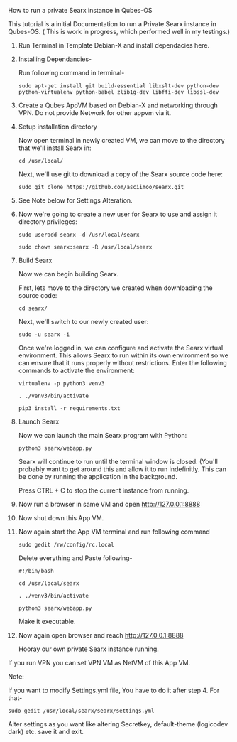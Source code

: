 How to run a private Searx instance in Qubes-OS

This tutorial is a initial Documentation to run a Private Searx instance in Qubes-OS.
( This is work in progress, which performed well in my testings.)

1. Run Terminal in Template Debian-X and install dependacies here.

2. Installing Dependancies-

     Run following command in terminal-
     
       sudo apt-get install git build-essential libxslt-dev python-dev python-virtualenv python-babel zlib1g-dev libffi-dev libssl-dev
     
3. Create a Qubes AppVM based on Debian-X and networking through VPN. Do not provide Network for other appvm via it.

4. Setup installation directory

    Now open terminal in newly created VM, we can move to the directory that we'll install Searx in:

       cd /usr/local/

    Next, we'll use git to download a copy of the Searx source code here:

       sudo git clone https://github.com/asciimoo/searx.git

5. See Note below for Settings Alteration.

6. Now we're going to create a new user for Searx to use and assign it directory privileges:

       sudo useradd searx -d /usr/local/searx
    
       sudo chown searx:searx -R /usr/local/searx

7. Build Searx

   Now we can begin building Searx.

   First, lets move to the directory we created when downloading the source code:

       cd searx/

   Next, we'll switch to our newly created user:

       sudo -u searx -i

   Once we're logged in, we can configure and activate the Searx virtual environment. This allows Searx to run within its own   environment so we can ensure that it runs properly without restrictions. Enter the following commands to activate the environment:

       virtualenv -p python3 venv3
   
       . ./venv3/bin/activate

       pip3 install -r requirements.txt

8. Launch Searx

   Now we can launch the main Searx program with Python:

       python3 searx/webapp.py

   Searx will continue to run until the terminal window is closed. (You'll probably want to get around this and allow it to run indefinitly. This can be done by running the application in the background.

   Press CTRL + C to stop the current instance from running.
   
9. Now run a browser in same VM and open  http://127.0.0.1:8888
   
10. Now shut down this App VM.

11. Now again start the App VM terminal and run following command

        sudo gedit /rw/config/rc.local
   
    Delete everything and Paste following-
   
        #!/bin/bash
   
        cd /usr/local/searx
   
        . ./venv3/bin/activate
   
        python3 searx/webapp.py
   
    Make it executable.
   
10. Now again open browser and reach http://127.0.0.1:8888
    
    Hooray our own private Searx instance running.
     
If you run VPN you can set VPN VM as NetVM of this App VM.
     

Note:

   If you want to modify Settings.yml file, You have to do it after step 4. For that-
   
    sudo gedit /usr/local/searx/searx/settings.yml
    
   Alter settings as you want like altering Secretkey, default-theme (logicodev dark) etc. save it and exit. 
